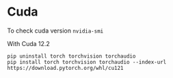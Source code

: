 # Cuda

To check cuda version
`nvidia-smi`

With Cuda 12.2
```
pip uninstall torch torchvision torchaudio
pip install torch torchvision torchaudio --index-url https://download.pytorch.org/whl/cu121
```
